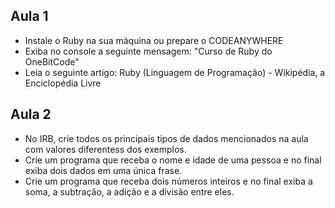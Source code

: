 ## Aula 1

- Instale o Ruby na sua máquina ou prepare o CODEANYWHERE
- Exiba no console a seguinte mensagem: "Curso de Ruby do OneBitCode"
- Leia o seguinte artigo: Ruby (Linguagem de Programação) - Wikipédia, a Enciclopédia Livre

## Aula 2

- No IRB, crie todos os principais tipos de dados mencionados na aula com valores diferentess dos exemplos.
- Crie um programa que receba o nome e idade de uma pessoa e no final exiba dois dados em uma única frase.
- Crie um programa que receba dois números inteiros e no final exiba a soma, a subtração, a adição e a divisão entre eles.